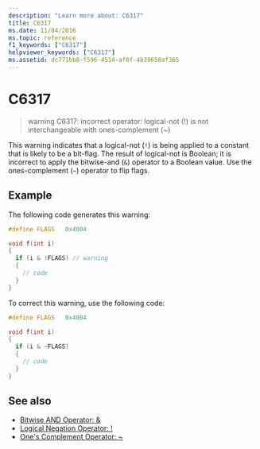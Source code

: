 ```yaml
---
description: "Learn more about: C6317"
title: C6317
ms.date: 11/04/2016
ms.topic: reference
f1_keywords: ["C6317"]
helpviewer_keywords: ["C6317"]
ms.assetid: dc771bb8-f596-4514-af0f-4b39658af365
---
```

# C6317

> warning C6317: incorrect operator: logical-not (!) is not interchangeable with ones-complement (~)

This warning indicates that a logical-not (`!`) is being applied to a constant that is likely to be a bit-flag. The result of logical-not is Boolean; it is incorrect to apply the bitwise-and (`&`) operator to a Boolean value. Use the ones-complement (`~`) operator to flip flags.

## Example

The following code generates this warning:

```cpp
#define FLAGS   0x4004

void f(int i)
{
  if (i & !FLAGS) // warning
  {
    // code
  }
}
```

To correct this warning, use the following code:

```cpp
#define FLAGS   0x4004

void f(int i)
{
  if (i & ~FLAGS)
  {
    // code
  }
}
```

## See also

- [Bitwise AND Operator: &](../cpp/bitwise-and-operator-amp.md)
- [Logical Negation Operator: !](../cpp/logical-negation-operator-exclpt.md)
- [One's Complement Operator: ~](../cpp/one-s-complement-operator-tilde.md)
